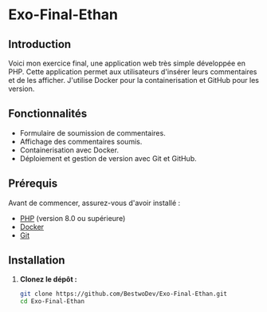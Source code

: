 # Exo-Final-Ethan

## Introduction
Voici mon exercice final, une application web très simple développée en PHP. Cette application permet aux utilisateurs d'insérer leurs commentaires et de les afficher. J'utilise Docker pour la containerisation et GitHub pour les version.

## Fonctionnalités
- Formulaire de soumission de commentaires.
- Affichage des commentaires soumis.
- Containerisation avec Docker.
- Déploiement et gestion de version avec Git et GitHub.

## Prérequis
Avant de commencer, assurez-vous d'avoir installé :
- [PHP](https://www.php.net/downloads) (version 8.0 ou supérieure)
- [Docker](https://www.docker.com/get-started)
- [Git](https://git-scm.com/downloads)

## Installation
1. **Clonez le dépôt :**
   ```bash
   git clone https://github.com/BestwoDev/Exo-Final-Ethan.git
   cd Exo-Final-Ethan